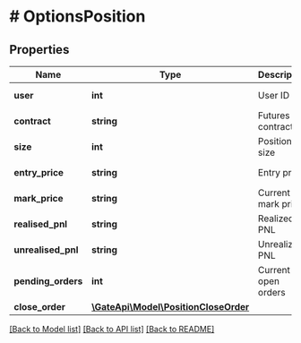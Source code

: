 # # OptionsPosition

## Properties

Name | Type | Description | Notes
------------ | ------------- | ------------- | -------------
**user** | **int** | User ID | [optional] [readonly] 
**contract** | **string** | Futures contract | [optional] [readonly] 
**size** | **int** | Position size | [optional] [readonly] 
**entry_price** | **string** | Entry price | [optional] [readonly] 
**mark_price** | **string** | Current mark price | [optional] [readonly] 
**realised_pnl** | **string** | Realized PNL | [optional] [readonly] 
**unrealised_pnl** | **string** | Unrealized PNL | [optional] [readonly] 
**pending_orders** | **int** | Current open orders | [optional] [readonly] 
**close_order** | [**\GateApi\Model\PositionCloseOrder**](PositionCloseOrder.md) |  | [optional] 

[[Back to Model list]](../../README.md#documentation-for-models) [[Back to API list]](../../README.md#documentation-for-api-endpoints) [[Back to README]](../../README.md)
